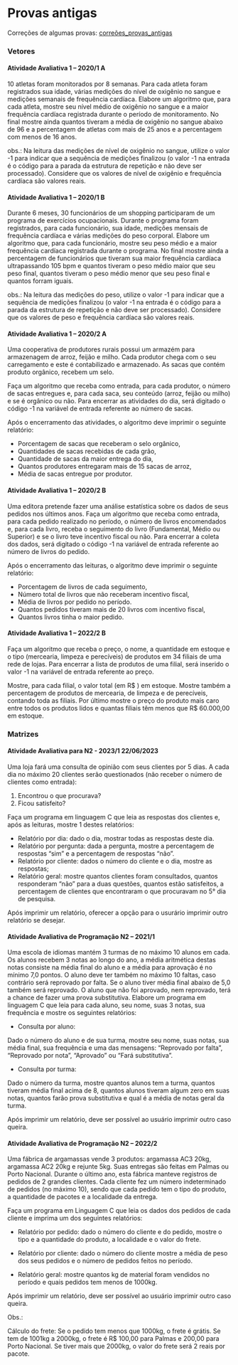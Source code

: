 # Provas antigas

Correções de algumas provas: [correões_provas_antigas]()

### Vetores
#### **Atividade Avaliativa 1 – 2020/1 A**  
10 atletas foram monitorados por 8 semanas. Para cada atleta foram registrados sua idade, várias medições do nível de oxigênio no sangue e medições semanais de frequência cardíaca. Elabore um algoritmo que, para cada atleta, mostre seu nível médio de oxigênio no sangue e a maior frequência cardíaca registrada durante o período de monitoramento. No final mostre ainda quantos tiveram a média de oxigênio no sangue abaixo de 96 e a percentagem de atletas com mais de 25 anos e a percentagem com menos de 16 anos.


obs.: Na leitura das medições de nível de oxigênio no sangue, utilize o valor -1 para indicar que a sequência de medições finalizou (o valor -1 na entrada é o código para a parada da estrutura de repetição e não deve ser processado). Considere que os valores de nível de oxigênio e frequência cardíaca são valores reais.

#### **Atividade Avaliativa 1 – 2020/1 B**  
Durante 6 meses, 30 funcionários de um shopping participaram de um programa de exercícios ocupacionais. Durante o programa foram registrados, para cada funcionário, sua idade, medições mensais de frequência cardíaca e várias medições do peso corporal. Elabore um algoritmo que, para cada funcionário, mostre seu peso médio e a maior frequência cardíaca registrada durante o programa. No final mostre ainda a percentagem de funcionários que tiveram sua maior frequência cardíaca ultrapassando 105 bpm e quantos tiveram o peso médio maior que seu peso final, quantos tiveram o peso médio menor que seu peso final e quantos forram iguais.  


obs.: Na leitura das medições do peso, utilize o valor -1 para indicar que a sequência de medições
finalizou (o valor -1 na entrada é o código para a parada da estrutura de repetição e não deve ser
processado). Considere que os valores de peso e frequência cardíaca são valores reais.

#### **Atividade Avaliativa 1 – 2020/2 A**  
Uma cooperativa de produtores rurais possui um armazém para armazenagem de arroz, feijão e milho. Cada produtor chega com o seu carregamento e este é contabilizado e armazenado. As sacas que contém produto orgânico, recebem um selo.


Faça um algoritmo que receba como entrada, para cada produtor, o número de sacas entregues e, para cada saca, seu conteúdo (arroz, feijão ou milho) e se é orgânico ou não. Para encerrar as atividades do dia, será digitado o código -1 na variável de entrada referente ao número de sacas.


Após o encerramento das atividades, o algoritmo deve imprimir o seguinte relatório:
- Porcentagem de sacas que receberam o selo orgânico,
- Quantidades de sacas recebidas de cada grão,
- Quantidade de sacas da maior entrega do dia,
- Quantos produtores entregaram mais de 15 sacas de arroz,
- Média de sacas entregue por produtor.


#### **Atividade Avaliativa 1 – 2020/2 B**  
Uma editora pretende fazer uma análise estatística sobre os dados de seus pedidos nos últimos anos. Faça um algoritmo que receba como entrada, para cada pedido realizado no período, o número de livros encomendados e, para cada livro, receba o seguimento do livro (Fundamental, Médio ou Superior) e se o livro teve incentivo fiscal ou não. Para encerrar a coleta dos dados, será digitado o código -1 na variável de entrada referente ao número de livros do pedido.


Após o encerramento das leituras, o algoritmo deve imprimir o seguinte relatório:
- Porcentagem de livros de cada seguimento,
- Número total de livros que não receberam incentivo fiscal,
- Média de livros por pedido no período.
- Quantos pedidos tiveram mais de 20 livros com incentivo fiscal,
- Quantos livros tinha o maior pedido.


#### **Atividade Avaliativa 1 – 2022/2 B**  
Faça um algoritmo que receba o preço, o nome, a quantidade em estoque e o tipo (mercearia, limpeza e perecíveis) de produtos em 34 filiais de uma rede de lojas. Para encerrar a lista de produtos de uma filial, será inserido o valor -1 na variável de entrada referente ao preço.


Mostre, para cada filial, o valor total (em R$ ) em estoque. Mostre também a percentagem de produtos de mercearia, de limpeza e de perecíveis, contando toda as filiais. Por último mostre o preço do produto mais caro entre todos os produtos lidos e quantas filiais têm menos que R$ 60.000,00 em estoque.

### Matrizes

#### **Atividade Avaliativa para N2 - 2023/1 22/06/2023**
Uma loja fará uma consulta de opinião com seus clientes por 5 dias. A cada dia no máximo 20 clientes serão questionados (não receber o número de clientes como entrada):
1. Encontrou o que procurava?
2. Ficou satisfeito?


Faça um programa em linguagem C que leia as respostas dos clientes e, após as leituras, mostre 1
destes relatórios:
- Relatório por dia: dado o dia, mostrar todas as respostas deste dia.
- Relatório por pergunta: dada a pergunta, mostre a percentagem de respostas “sim” e a
percentagem de respostas “não”.
- Relatório por cliente: dados o número do cliente e o dia, mostre as respostas;
- Relatório geral: mostre quantos clientes foram consultados, quantos responderam “não” para a
duas questões, quantos estão satisfeitos, a percentagem de clientes que encontraram o que
procuravam no 5° dia de pesquisa.


Após imprimir um relatório, oferecer a opção para o usurário imprimir outro relatório se desejar.

#### **Atividade Avaliativa de Programação N2 – 2021/1**
Uma escola de idiomas mantém 3 turmas de no máximo 10 alunos em cada. Os alunos recebem 3 notas ao longo do ano, a média aritmética destas notas consiste na média final do aluno e a média para aprovação é no mínimo 7,0 pontos. O aluno deve ter também no máximo 10 faltas, caso contrário será reprovado por falta. Se o aluno tiver média final abaixo de 5,0 também será reprovado. O aluno que não foi aprovado, nem reprovado, terá a chance de fazer uma prova substitutiva. Elabore um programa em linguagem C que leia para cada aluno, seu nome, suas 3 notas, sua frequência e mostre os seguintes relatórios:

- Consulta por aluno:


Dado o número do aluno e de sua turma, mostre seu nome, suas notas, sua média final, sua
frequência e uma das mensagens: “Reprovado por falta”, “Reprovado por nota”, “Aprovado” ou
“Fará substitutiva”.


- Consulta por turma:


Dado o número da turma, mostre quantos alunos tem a turma, quantos tiveram média final acima de
8, quantos alunos tiveram algum zero em suas notas, quantos farão prova substitutiva e qual é a
média de notas geral da turma.


Após imprimir um relatório, deve ser possível ao usuário imprimir outro caso queira.

#### **Atividade Avaliativa de Programação N2 – 2022/2**
Uma fábrica de argamassas vende 3 produtos: argamassa AC3 20kg, argamassa AC2 20kg e rejunte 5kg. Suas entregas são feitas em Palmas ou Porto Nacional. Durante o último ano, esta fábrica manteve registros de pedidos de 2 grandes clientes. Cada cliente fez um número indeterminado de pedidos (no máximo 10), sendo que cada pedido tem o tipo do produto, a quantidade de pacotes e a localidade da entrega.


Faça um programa em Linguagem C que leia os dados dos pedidos de cada cliente e imprima um
dos seguintes relatórios:
- Relatório por pedido: dado o número do cliente e do pedido, mostre o tipo e a quantidade do produto, a localidade e o valor do frete.


- Relatório por cliente: dado o número do cliente mostre a média de peso dos seus pedidos e o número de pedidos feitos no período.

- Relatório geral: mostre quantos kg de material foram vendidos no período e quais pedidos tem menos de 1000kg.


Após imprimir um relatório, deve ser possível ao usuário imprimir outro caso queira.


Obs.:


Cálculo do frete: Se o pedido tem menos que 1000kg, o frete é grátis. Se tem de 1001kg a 2000kg, o
frete é R$ 100,00 para Palmas e 200,00 para Porto Nacional. Se tiver mais que 2000kg, o valor do
frete será 2 reais por pacote.
